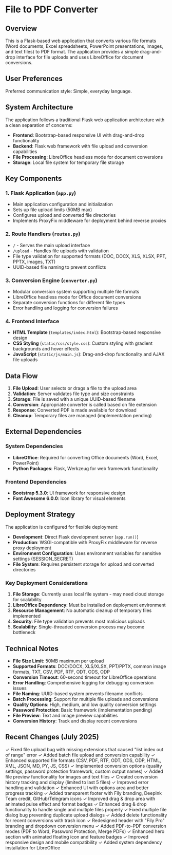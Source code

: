 # File to PDF Converter

## Overview

This is a Flask-based web application that converts various file formats (Word documents, Excel spreadsheets, PowerPoint presentations, images, and text files) to PDF format. The application provides a simple drag-and-drop interface for file uploads and uses LibreOffice for document conversions.

## User Preferences

Preferred communication style: Simple, everyday language.

## System Architecture

The application follows a traditional Flask web application architecture with a clean separation of concerns:

- **Frontend**: Bootstrap-based responsive UI with drag-and-drop functionality
- **Backend**: Flask web framework with file upload and conversion capabilities
- **File Processing**: LibreOffice headless mode for document conversions
- **Storage**: Local file system for temporary file storage

## Key Components

### 1. Flask Application (`app.py`)
- Main application configuration and initialization
- Sets up file upload limits (50MB max)
- Configures upload and converted file directories
- Implements ProxyFix middleware for deployment behind reverse proxies

### 2. Route Handlers (`routes.py`)
- `/` - Serves the main upload interface
- `/upload` - Handles file uploads with validation
- File type validation for supported formats (DOC, DOCX, XLS, XLSX, PPT, PPTX, images, TXT)
- UUID-based file naming to prevent conflicts

### 3. Conversion Engine (`converter.py`)
- Modular conversion system supporting multiple file formats
- LibreOffice headless mode for Office document conversions
- Separate conversion functions for different file types
- Error handling and logging for conversion failures

### 4. Frontend Interface
- **HTML Template** (`templates/index.html`): Bootstrap-based responsive design
- **CSS Styling** (`static/css/style.css`): Custom styling with gradient backgrounds and hover effects
- **JavaScript** (`static/js/main.js`): Drag-and-drop functionality and AJAX file uploads

## Data Flow

1. **File Upload**: User selects or drags a file to the upload area
2. **Validation**: Server validates file type and size constraints
3. **Storage**: File is saved with a unique UUID-based filename
4. **Conversion**: Appropriate converter is called based on file extension
5. **Response**: Converted PDF is made available for download
6. **Cleanup**: Temporary files are managed (implementation pending)

## External Dependencies

### System Dependencies
- **LibreOffice**: Required for converting Office documents (Word, Excel, PowerPoint)
- **Python Packages**: Flask, Werkzeug for web framework functionality

### Frontend Dependencies
- **Bootstrap 5.3.0**: UI framework for responsive design
- **Font Awesome 6.0.0**: Icon library for visual elements

## Deployment Strategy

The application is configured for flexible deployment:

- **Development**: Direct Flask development server (`app.run()`)
- **Production**: WSGI-compatible with ProxyFix middleware for reverse proxy deployment
- **Environment Configuration**: Uses environment variables for sensitive settings (SESSION_SECRET)
- **File System**: Requires persistent storage for upload and converted directories

### Key Deployment Considerations

1. **File Storage**: Currently uses local file system - may need cloud storage for scalability
2. **LibreOffice Dependency**: Must be installed on deployment environment
3. **Resource Management**: No automatic cleanup of temporary files implemented
4. **Security**: File type validation prevents most malicious uploads
5. **Scalability**: Single-threaded conversion process may become bottleneck

## Technical Notes

- **File Size Limit**: 50MB maximum per upload
- **Supported Formats**: DOC/DOCX, XLS/XLSX, PPT/PPTX, common image formats, TXT, CSV, PDF, RTF, ODT, ODS, ODP
- **Conversion Timeout**: 60-second timeout for LibreOffice operations
- **Error Handling**: Comprehensive logging for debugging conversion issues
- **File Naming**: UUID-based system prevents filename conflicts
- **Batch Processing**: Support for multiple file uploads and conversions
- **Quality Options**: High, medium, and low quality conversion settings
- **Password Protection**: Basic framework (implementation pending)
- **File Preview**: Text and image preview capabilities
- **Conversion History**: Track and display recent conversions

## Recent Changes (July 2025)

✓ Fixed file upload bug with missing extensions that caused "list index out of range" error
✓ Added batch file upload and conversion capability
✓ Enhanced supported file formats (CSV, PDF, RTF, ODT, ODS, ODP, HTML, XML, JSON, MD, PY, JS, CSS)
✓ Implemented conversion options (quality settings, password protection framework, custom output names)
✓ Added file preview functionality for images and text files
✓ Created conversion history tracking and display (limited to last 5 files)
✓ Improved error handling and validation
✓ Enhanced UI with options area and better progress tracking
✓ Added transparent footer with Fily branding, DeepInk Team credit, GitHub/Telegram icons
✓ Improved drag & drop area with animated pulse effect and format badges
✓ Enhanced drag & drop functionality to handle single and multiple files properly
✓ Fixed multiple file dialog bug preventing duplicate upload dialogs
✓ Added delete functionality for recent conversions with trash icon
✓ Redesigned header with "Fily Pro" branding and dropdown conversion menu
✓ Added PDF-to-PDF conversion modes (PDF to Word, Password Protection, Merge PDFs)
✓ Enhanced hero section with animated floating icon and feature badges
✓ Improved responsive design and mobile compatibility
✓ Added system dependency installation for LibreOffice